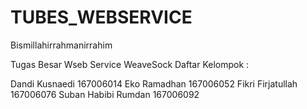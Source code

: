 # TUBES_WEBSERVICE
Bismillahirrahmanirrahim

Tugas Besar Wseb Service 
WeaveSock
Daftar Kelompok :


Dandi Kusnaedi      167006014
Eko Ramadhan        167006052 
Fikri Firjatullah   167006076 
Suban Habibi Rumdan 167006092

